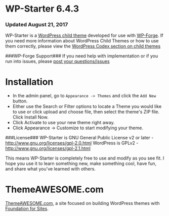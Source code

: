 WP-Starter 6.4.3
====================

### Updated August 21, 2017

WP-Starter is a [WordPress child theme](http://themeawesome.com/wordpress-child-theme) developed for use with [WP-Forge](http://themeawesome.com/responsive-wordpress-theme/). If you need more information about WordPress Child Themes or how to use them correctly, please view the [WordPress Codex section on child themes](http://codex.wordpress.org/Child_Themes)

###WP-Forge Support###
If you need help with implementation or if you run into issues, please [post your questions/issues](https://github.com/tsquez/wp-starter/issues)

Installation
=============
* In the admin panel, go to `Appearance -> Themes` and click the `Add New` button.
* Either use the Search or Filter options to locate a Theme you would like to use or click upload and choose file, then select the theme's ZIP file. Click Install Now.
* Click Activate to use your new theme right away.
* Click Appearance -> Customize to start modifying your theme.

###License###
WP-Starter is GNU General Public License v2 or later - http://www.gnu.org/licenses/gpl-2.0.html
WordPress is GPLv2 - http://www.gnu.org/licenses/gpl-2.1.html

This means WP-Starter is completely free to use and modify as you see fit. I hope you use it to learn something new, make something cool, have fun, and share what you've learned with others.

ThemeAWESOME.com
=============
[ThemeAWESOME.com](https://themeawesome.com), a site focused on building WordPress themes with [Foundation for Sites](http://foundation.zurb.com/).
